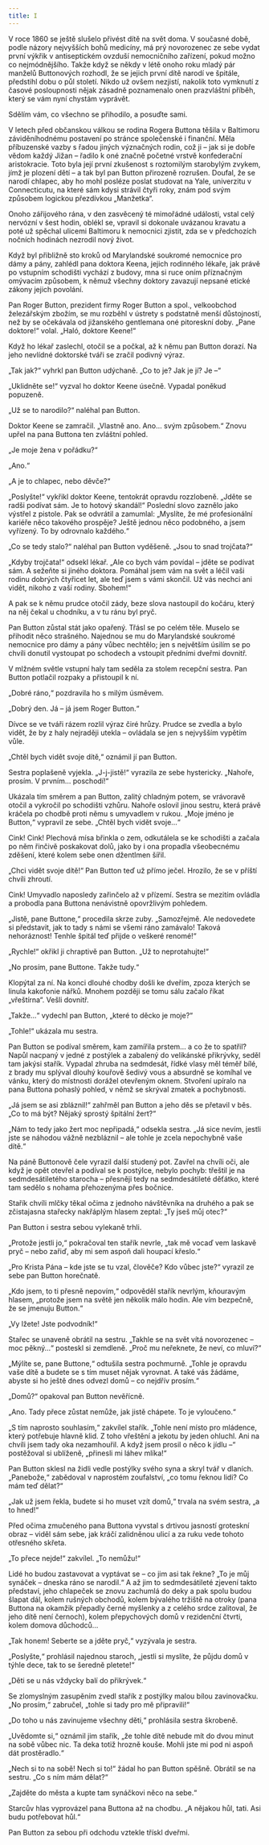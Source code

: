 ```yaml
---
title: I
---
```


V roce 1860 se ještě slušelo přivést dítě na svět doma. V současné době, podle názory nejvyšších bohů medicíny, má prý novorozenec ze sebe vydat první výkřik v antiseptickém ovzduší nemocničního zařízení, pokud možno co nejmódnějšího. Takže když se někdy v létě onoho roku mladý pár manželů Buttonových rozhodl, že se jejich první dítě narodí ve špitále, předstihl dobu o půl století. Nikdo už ovšem nezjistí, nakolik toto vymknutí z časové posloupnosti nějak zásadně poznamenalo onen prazvláštní příběh, který se vám nyní chystám vyprávět.

  

Sdělím vám, co všechno se přihodilo, a posuďte sami.

V letech před občanskou válkou se rodina Rogera Buttona těšila v Baltimoru záviděníhodnému postavení po stránce společenské i finanční. Měla příbuzenské vazby s řadou jiných význačných rodin, což ji – jak si je dobře vědom každý Jižan – řadilo k oné značně početné vrstvě konfederační aristokracie. Toto byla její první zkušenost s roztomilým starobylým zvykem, jímž je plození dětí – a tak byl pan Button přirozeně rozrušen. Doufal, že se narodí chlapec, aby ho mohl posléze poslat studovat na Yale, univerzitu v Connecticutu, na které sám kdysi strávil čtyři roky, znám pod svým způsobem logickou přezdívkou „Manžetka“.

Onoho zářijového rána, v den zasvěcený té mimořádné události, vstal celý nervózní v šest hodin, oblékl se, vpravil si dokonale uvázanou kravatu a poté už spěchal ulicemi Baltimoru k nemocnici zjistit, zda se v předchozích nočních hodinách nezrodil nový život.

Když byl přibližně sto kroků od Marylandské soukromé nemocnice pro dámy a pány, zahlédl pana doktora Keena, jejich rodinného lékaře, jak právě po vstupním schodišti vychází z budovy, mna si ruce oním příznačným omývacím způsobem, k němuž všechny doktory zavazují nepsané etické zákony jejich povolání.

Pan Roger Button, prezident firmy Roger Button a spol., velkoobchod železářským zbožím, se mu rozběhl v ústrety s podstatně menší důstojností, než by se očekávala od jižanského gentlemana oné pitoreskní doby. „Pane doktore!“ volal. „Haló, doktore Keene!“

Když ho lékař zaslechl, otočil se a počkal, až k němu pan Button dorazí. Na jeho nevlídné doktorské tváři se zračil podivný výraz.

„Tak jak?“ vyhrkl pan Button udýchaně. „Co to je? Jak je jí? Je –“

„Uklidněte se!“ vyzval ho doktor Keene úsečně. Vypadal poněkud popuzeně.

„Už se to narodilo?“ naléhal pan Button.

Doktor Keene se zamračil. „Vlastně ano. Ano… svým způsobem.“ Znovu upřel na pana Buttona ten zvláštní pohled.

„Je moje žena v pořádku?“

„Ano.“

„A je to chlapec, nebo děvče?“

„Poslyšte!“ vykřikl doktor Keene, tentokrát opravdu rozzlobeně. „Jděte se radši podívat sám. Je to hotový skandál!“ Poslední slovo zaznělo jako výstřel z pistole. Pak se odvrátil a zamumlal: „Myslíte, že mé profesionální kariéře něco takového prospěje? Ještě jednou něco podobného, a jsem vyřízený. To by odrovnalo každého.“

„Co se tedy stalo?“ naléhal pan Button vyděšeně. „Jsou to snad trojčata?“

„Kdyby trojčata!“ odsekl lékař. „Ale co bych vám povídal – jděte se podívat sám. A sežeňte si jiného doktora. Pomáhal jsem vám na svět a léčil vaši rodinu dobrých čtyřicet let, ale teď jsem s vámi skončil. Už vás nechci ani vidět, nikoho z vaší rodiny. Sbohem!“

A pak se k němu prudce otočil zády, beze slova nastoupil do kočáru, který na něj čekal u chodníku, a v tu ránu byl pryč.

Pan Button zůstal stát jako opařený. Třásl se po celém těle. Muselo se přihodit něco strašného. Najednou se mu do Marylandské soukromé nemocnice pro dámy a pány vůbec nechtělo; jen s největším úsilím se po chvíli donutil vystoupat po schodech a vstoupit předními dveřmi dovnitř.

V mlžném světle vstupní haly tam seděla za stolem recepční sestra. Pan Button potlačil rozpaky a přistoupil k ní.

„Dobré ráno,“ pozdravila ho s milým úsměvem.

„Dobrý den. Já – já jsem Roger Button.“

Dívce se ve tváři rázem rozlil výraz čiré hrůzy. Prudce se zvedla a bylo vidět, že by z haly nejraději utekla – ovládala se jen s nejvyšším vypětím vůle.

„Chtěl bych vidět svoje dítě,“ oznámil jí pan Button.

Sestra poplašeně vyjekla. „J-j-jistě!“ vyrazila ze sebe hystericky. „Nahoře, prosím. V prvním… poschodí!“

Ukázala tím směrem a pan Button, zalitý chladným potem, se vrávoravě otočil a vykročil po schodišti vzhůru. Nahoře oslovil jinou sestru, která právě kráčela po chodbě proti němu s umyvadlem v rukou. „Moje jméno je Button,“ vypravil ze sebe. „Chtěl bych vidět svoje…“

Cink! Cink! Plechová mísa břinkla o zem, odkutálela se ke schodišti a začala po něm řinčivě poskakovat dolů, jako by i ona propadla všeobecnému zděšení, které kolem sebe onen džentlmen šířil.

„Chci vidět svoje dítě!“ Pan Button teď už přímo ječel. Hrozilo, že se v příští chvíli zhroutí.

Cink! Umyvadlo naposledy zařinčelo až v přízemí. Sestra se mezitím ovládla a probodla pana Buttona nenávistně opovržlivým pohledem.

„Jistě, pane Buttone,“ procedila skrze zuby. „Samozřejmě. Ale nedovedete si představit, jak to tady s námi se všemi ráno zamávalo! Taková nehoráznost! Tenhle špitál teď přijde o veškeré renomé!“

„Rychle!“ okřikl ji chraptivě pan Button. „Už to neprotahujte!“

„No prosím, pane Buttone. Takže tudy.“

Klopýtal za ní. Na konci dlouhé chodby došli ke dveřím, zpoza kterých se linula kakofonie nářků. Mnohem později se tomu sálu začalo říkat „vřeštírna“. Vešli dovnitř.

„Takže…“ vydechl pan Button, „které to děcko je moje?“

„Tohle!“ ukázala mu sestra.

Pan Button se podíval směrem, kam zamířila prstem… a co že to spatřil? Napůl nacpaný v jedné z postýlek a zabalený do velikánské přikrývky, seděl tam jakýsi stařík. Vypadal zhruba na sedmdesát, řídké vlasy měl téměř bílé, z brady mu splýval dlouhý kouřově šedivý vous a absurdně se komíhal ve vánku, který do místnosti dorážel otevřeným oknem. Stvoření upíralo na pana Buttona pohaslý pohled, v němž se skrýval zmatek a pochybnosti.

„Já jsem se asi zbláznil!“ zahřměl pan Button a jeho děs se přetavil v běs. „Co to má být? Nějaký sprostý špitální žert?“

„Nám to tedy jako žert moc nepřipadá,“ odsekla sestra. „Já sice nevím, jestli jste se náhodou vážně nezbláznil – ale tohle je zcela nepochybně vaše dítě.“

Na páně Buttonově čele vyrazil další studený pot. Zavřel na chvíli oči, ale když je opět otevřel a podíval se k postýlce, nebylo pochyb: třeštil je na sedmdesátiletého starocha – přesněji tedy na sedmdesátileté děťátko, které tam sedělo s nohama přehozenýma přes bočnice.

Stařík chvíli mlčky těkal očima z jednoho návštěvníka na druhého a pak se zčistajasna stařecky nakřáplým hlasem zeptal: „Ty jseš můj otec?“

Pan Button i sestra sebou vylekaně trhli.

„Protože jestli jo,“ pokračoval ten stařík nevrle, „tak mě vocaď vem laskavě pryč – nebo zařiď, aby mi sem aspoň dali houpací křeslo.“

„Pro Krista Pána – kde jste se tu vzal, člověče? Kdo vůbec jste?“ vyrazil ze sebe pan Button horečnatě.

„Kdo jsem, to ti přesně nepovím,“ odpověděl stařík nevrlým, kňouravým hlasem, „protože jsem na světě jen několik málo hodin. Ale vím bezpečně, že se jmenuju Button.“

„Vy lžete! Jste podvodník!“

Stařec se unaveně obrátil na sestru. „Takhle se na svět vítá novorozenec – moc pěkný…“ posteskl si zemdleně. „Proč mu neřeknete, že neví, co mluví?“

„Mýlíte se, pane Buttone,“ odtušila sestra pochmurně. „Tohle je opravdu vaše dítě a budete se s tím muset nějak vyrovnat. A také vás žádáme, abyste si ho ještě dnes odvezl domů – co nejdřív prosím.“

„Domů?“ opakoval pan Button nevěřícně.

„Ano. Tady přece zůstat nemůže, jak jistě chápete. To je vyloučeno.“

„S tím naprosto souhlasím,“ zakvílel stařík. „Tohle není místo pro mládence, který potřebuje hlavně klid. Z toho vřeštění a jekotu by jeden ohluchl. Ani na chvíli jsem tady oka nezamhouřil. A když jsem prosil o něco k jídlu –“ postěžoval si ublíženě, „přinesli mi láhev mlíka!“

Pan Button sklesl na židli vedle postýlky svého syna a skryl tvář v dlaních. „Panebože,“ zabědoval v naprostém zoufalství, „co tomu řeknou lidi? Co mám teď dělat?“

„Jak už jsem řekla, budete si ho muset vzít domů,“ trvala na svém sestra, „a to hned!“

Před očima zmučeného pana Buttona vyvstal s drtivou jasností groteskní obraz – viděl sám sebe, jak kráčí zalidněnou ulicí a za ruku vede tohoto otřesného skřeta.

„To přece nejde!“ zakvílel. „To nemůžu!“

Lidé ho budou zastavovat a vyptávat se – co jim asi tak řekne? „To je můj synáček – dneska ráno se narodil.“ A až jim to sedmdesátileté zjevení takto představí, jeho chlapeček se znovu zachumlá do deky a pak spolu budou šlapat dál, kolem rušných obchodů, kolem bývalého tržiště na otroky (pana Buttona na okamžik přepadly černé myšlenky a z celého srdce zalitoval, že jeho dítě není černoch), kolem přepychových domů v rezidenční čtvrti, kolem domova důchodců…

„Tak honem! Seberte se a jděte pryč,“ vyzývala je sestra.

„Poslyšte,“ prohlásil najednou staroch, „jestli si myslíte, že půjdu domů v týhle dece, tak to se šeredně pletete!“

„Děti se u nás vždycky balí do přikrývek.“

Se zlomyslným zasupěním zvedl stařík z postýlky malou bílou zavinovačku. „No prosím,“ zabručel, „tohle si tady pro mě připravili!“

„Do toho u nás zavinujeme všechny děti,“ prohlásila sestra škrobeně.

„Uvědomte si,“ oznámil jim stařík, „že tohle dítě nebude mít do dvou minut na sobě vůbec nic. Ta deka totiž hrozně kouše. Mohli jste mi pod ni aspoň dát prostěradlo.“

„Nech si to na sobě! Nech si to!“ žádal ho pan Button spěšně. Obrátil se na sestru. „Co s ním mám dělat?“

„Zajděte do města a kupte tam synáčkovi něco na sebe.“

Starcův hlas vyprovázel pana Buttona až na chodbu. „A nějakou hůl, tati. Asi budu potřebovat hůl.“

Pan Button za sebou při odchodu vztekle třískl dveřmi.
